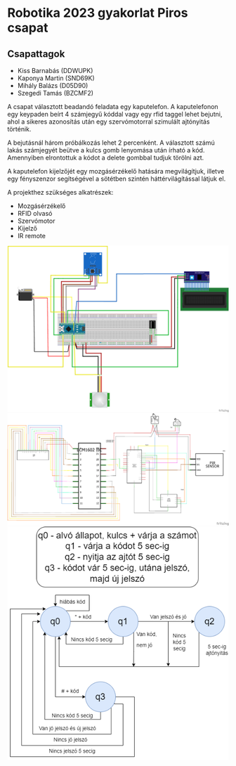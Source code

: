 # Robotika 2023 gyakorlat Piros csapat

## Csapattagok

- Kiss Barnabás (DDWUPK)
- Kaponya Martin (SND69K)
- Mihály Balázs (D05D90)
- Szegedi Tamás (BZCMF2)


A csapat választott beadandó feladata egy kaputelefon.
A kaputelefonon egy keypaden beírt 4 számjegyű kóddal vagy egy rfid taggel lehet bejutni, ahol a sikeres azonosítás után egy szervómotorral szimulált ajtónyitás történik.

A bejutásnál három próbálkozás lehet 2 percenként. A választott számú lakás számjegyét beütve a kulcs gomb lenyomása után írható a kód. Amennyiben elrontottuk a kódot a delete gombbal tudjuk törölni azt.

A kaputelefon kijelzőjét egy mozgásérzékelő hatására megvilágítjuk, illetve egy fényszenzor segítségével a sötétben szintén háttérvilágítással látjuk el.

A projekthez szükséges alkatrészek:
- Mozgásérzékelő
- RFID olvasó
- Szervómotor
- Kijelző
- IR remote

![Kapcsolási rajz](1.png)
![Bekötési rajz](2.png)
![Állapot átmeneti rajz](3.png)
